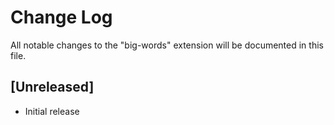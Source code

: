 # Change Log

All notable changes to the "big-words" extension will be documented in this file.


## [Unreleased]

- Initial release